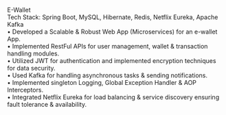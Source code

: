 E-Wallet <br>
Tech Stack: Spring Boot, MySQL, Hibernate, Redis, Netflix Eureka, Apache Kafka  <br>
• Developed a Scalable & Robust Web App (Microservices) for an e-wallet App.  <br>
• Implemented RestFul APIs for user management, wallet & transaction handling modules. <br>
• Utilized JWT for authentication and implemented encryption techniques for data security. <br>
• Used Kafka for handling asynchronous tasks & sending notifications. <br>
• Implemented singleton Logging, Global Exception Handler & AOP Interceptors. <br>
• Integrated Netflix Eureka for load balancing & service discovery ensuring fault tolerance & availability. <br>
